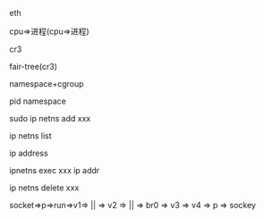 eth

cpu=>进程(cpu=>进程)

cr3

fair-tree(cr3)

namespace+cgroup

pid namespace

sudo ip netns add xxx

ip netns list

ip address

ipnetns exec xxx ip addr

ip netns delete xxx
  
socket=>p=>run=>v1=> || => v2 => || => br0 => v3 => v4 => p => sockey


